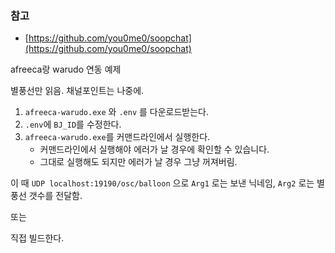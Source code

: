 ### 참고
- [https://github.com/you0me0/soopchat](https://github.com/you0me0/soopchat)

afreeca랑 warudo 연동 예제

별풍선만 읽음. 채널포인트는 나중에.

1. `afreeca-warudo.exe` 와 `.env` 를 다운로드받는다.
2. `.env`에 `BJ_ID`를 수정한다.
3. `afreeca-warudo.exe`를 커맨드라인에서 실행한다.
    - 커맨드라인에서 실행해야 에러가 날 경우에 확인할 수 있습니다.
    - 그대로 실행해도 되지만 에러가 날 경우 그냥 꺼져버림.

이 때 `UDP localhost:19190/osc/balloon` 으로 `Arg1` 로는 보낸 닉네임, `Arg2` 로는 별풍선 갯수를 전달함.

또는

직접 빌드한다.
